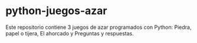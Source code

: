 # python-juegos-azar
Este repositorio contiene 3 juegos de azar programados con Python: Piedra, papel o tijera, El ahorcado y Preguntas y respuestas.
